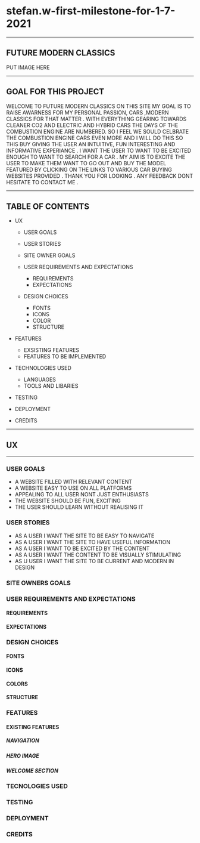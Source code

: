 # stefan.w-first-milestone-for-1-7-2021
***
## FUTURE MODERN CLASSICS
PUT IMAGE HERE
***

## GOAL FOR THIS PROJECT
WELCOME TO FUTURE MODERN CLASSICS ON THIS SITE MY GOAL IS TO RAISE AWARNESS FOR MY PERSONAL PASSION, CARS ,MODERN CLASSICS FOR THAT MATTER .
WITH EVERYTHING GEARING TOWARDS CLEANER CO2 AND ELECTRIC AND HYBRID CARS THE DAYS OF THE COMBUSTION ENGINE ARE NUMBERED.
SO I FEEL WE SOULD CELBRATE THE COMBUSTION ENGINE CARS EVEN MORE AND I WILL DO THIS SO THIS BUY GIVING THE USER AN INTUITIVE, FUN INTERESTING AND INFORMATIVE EXPERIANCE .
I WANT THE USER TO WANT TO BE EXCITED ENOUGH TO WANT TO SEARCH FOR A CAR .
MY AIM IS TO EXCITE THE USER TO MAKE THEM WANT TO GO OUT AND BUY THE MODEL FEATURED BY CLICKING ON THE LINKS TO VARIOUS CAR BUYING WEBSITES PROVIDED .
THANK YOU FOR LOOKING . ANY FEEDBACK DONT HESITATE TO CONTACT ME .
***



## TABLE OF CONTENTS
* UX 
    * USER GOALS
    
    * USER STORIES
   
    * SITE OWNER GOALS
    
    * USER REQUIREMENTS AND EXPECTATIONS
      * REQUIREMENTS 
      * EXPECTATIONS
        
    * DESIGN CHOICES
      * FONTS
      * ICONS
      * COLOR
      * STRUCTURE
     
* FEATURES
    * EXSISTING FEATURES
    * FEATURES TO BE IMPLEMENTED
* TECHNOLOGIES USED
    * LANGUAGES
    * TOOLS AND LIBARIES
* TESTING
* DEPLOYMENT
* CREDITS
***
## UX
***
### USER GOALS
* A WEBSITE FILLED WITH RELEVANT CONTENT
* A WEBSITE EASY TO USE ON ALL PLATFORMS
* APPEALING TO ALL USER NONT JUST ENTHUSIASTS
* THE WEBSITE SHOULD BE FUN, EXCITING
* THE USER SHOULD LEARN WITHOUT REALISING IT 

### USER STORIES
* AS A USER I WANT THE SITE TO BE EASY TO NAVIGATE
* AS A USER I WANT THE SITE TO HAVE USEFUL INFORMATION
* AS A USER I WANT TO BE EXCITED BY THE CONTENT
* AS A USER I WANT THE CONTENT TO BE VISUALLY STIMULATING
* AS U USER I WANT THE SITE TO BE CURRENT AND MODERN IN DESIGN

### SITE OWNERS GOALS

### USER REQUIREMENTS AND EXPECTATIONS
#### REQUIREMENTS
#### EXPECTATIONS
### DESIGN CHOICES
#### FONTS
#### ICONS
#### COLORS
#### STRUCTURE

### FEATURES
#### EXISTING FEATURES
##### NAVIGATION
##### HERO IMAGE
##### WELCOME SECTION
#####

### TECNOLOGIES USED
### TESTING 
### DEPLOYMENT
### CREDITS





